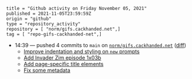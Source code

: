 ```
title = "Github activity on Friday November 05, 2021"
published = 2021-11-05T23:59:59Z
origin = "github"
type = "repository_activity"
repository = [ "norm/gifs.cackhanded.net",]
tag = [ "repo-gifs-cackhanded-net",]
```

* 14:39 — pushed 4 commits to `main` on [`norm/gifs.cackhanded.net`](https://github.com/norm/gifs.cackhanded.net) ([diff](https://github.com/norm/gifs.cackhanded.net/compare/96d7a3d1ee170bb2f291ad2964821083845ac894..4b4c8880622661ad84cb730b829cb834c17ef1b5))
  * [Improve indentation and styling on `new` prompts](https://github.com/norm/gifs.cackhanded.net/commit/1d5259d0cf8c8b8c1955f9078b0dd8bea72fc0e8)
  * [Add Invader Zim episode 1x03b](https://github.com/norm/gifs.cackhanded.net/commit/497815fbd3ac03c40ab65dc00ede6f89b73e98d1)
  * [Add page-specific title elements](https://github.com/norm/gifs.cackhanded.net/commit/f3e396aef9d352cb8b325802f550417099cff1e9)
  * [Fix some metadata](https://github.com/norm/gifs.cackhanded.net/commit/4b4c8880622661ad84cb730b829cb834c17ef1b5)
